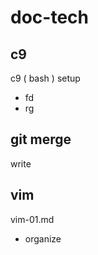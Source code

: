 
# doc-tech


## c9

c9 ( bash ) setup

- fd
- rg


## git merge

write


## vim

vim-01.md
- organize



